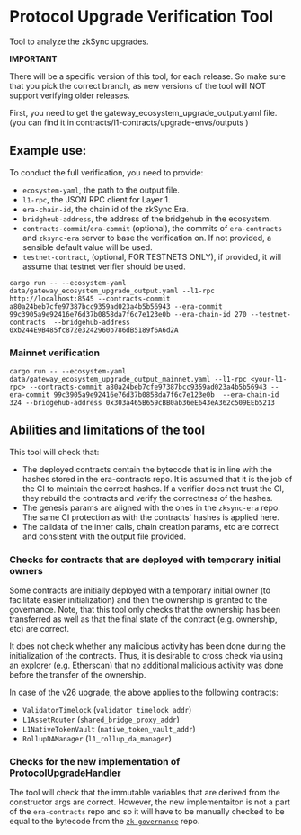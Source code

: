 # Protocol Upgrade Verification Tool

Tool to analyze the zkSync upgrades.

**IMPORTANT**

There will be a specific version of this tool, for each release.
So make sure that you pick the correct branch, as new versions of the tool will NOT support verifying older releases.




First, you need to get the gateway_ecosystem_upgrade_output.yaml file.
(you can find it in contracts/l1-contracts/upgrade-envs/outputs )

## Example use:

To conduct the full verification, you need to provide:
- `ecosystem-yaml`, the path to the output file.
- `l1-rpc`, the JSON RPC client for Layer 1. 
- `era-chain-id`, the chain id of the zkSync Era.
- `bridgheub-address`, the address of the bridgehub in the ecosystem.
- `contracts-commit`/`era-commit` (optional), the commits of `era-contracts` and `zksync-era` server to base the verification on. If not provided, a sensible default value will be used.
- `testnet-contract`, (optional, FOR TESTNETS ONLY), if provided, it will assume that testnet verifier should be used. 

```
cargo run -- --ecosystem-yaml data/gateway_ecosystem_upgrade_output.yaml --l1-rpc http://localhost:8545 --contracts-commit a80a24beb7cfe97387bcc9359ad023a4b5b56943 --era-commit 99c3905a9e92416e76d37b0858da7f6c7e123e0b --era-chain-id 270 --testnet-contracts  --bridgehub-address 0xb244E9B485fc872e3242960b786dB5189f6A6d2A
```

### Mainnet verification

```
cargo run -- --ecosystem-yaml data/gateway_ecosystem_upgrade_output_mainnet.yaml --l1-rpc <your-l1-rpc> --contracts-commit a80a24beb7cfe97387bcc9359ad023a4b5b56943 --era-commit 99c3905a9e92416e76d37b0858da7f6c7e123e0b  --era-chain-id 324 --bridgehub-address 0x303a465B659cBB0ab36eE643eA362c509EEb5213
```

## Abilities and limitations of the tool

This tool will check that:
- The deployed contracts contain the bytecode that is in line with the hashes stored in the era-contracts repo. It is assumed that it is the job of the CI to maintain the correct hashes. If a verifier does not trust the CI, they rebuild the contracts and verify the correctness of the hashes.
- The genesis params are aligned with the ones in the `zksync-era` repo. The same CI protection as with the contracts' hashes is applied here.
- The calldata of the inner calls, chain creation params, etc are correct and consistent with the output file provided.

### Checks for contracts that are deployed with temporary initial owners

Some contracts are initially deployed with a temporary initial owner (to facilitate easier initialization) and then the ownership is granted to the governance. Note, that this tool only checks that the ownership has been transferred as well as that the final state of the contract (e.g. ownership, etc) are correct. 

It does not check whether any malicious activity has been done during the initialization of the contracts. Thus, it is desirable to cross check via using an explorer (e.g. Etherscan) that no additional malicious activity was done before the transfer of the ownership. 

In case of the v26 upgrade, the above applies to the following contracts:
- `ValidatorTimelock` (`validator_timelock_addr`)
- `L1AssetRouter` (`shared_bridge_proxy_addr`)
- `L1NativeTokenVault` (`native_token_vault_addr`)
- `RollupDAManager` (`l1_rollup_da_manager`)

### Checks for the new implementation of ProtocolUpgradeHandler

The tool will check that the immutable variables that are derived from the constructor args are correct. However, the new implementaiton is not a part of the `era-contracts` repo and so it will have to be manually checked to be equal to the bytecode from the [`zk-governance`](https://github.com/zksync-association/zk-governance) repo.
